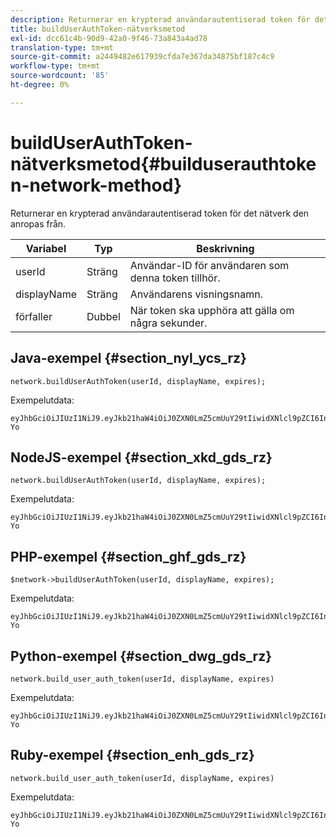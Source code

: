 ```yaml
---
description: Returnerar en krypterad användarautentiserad token för det nätverk den anropas från.
title: buildUserAuthToken-nätverksmetod
exl-id: dcc61c4b-90d9-42a0-9f46-73a843a4ad78
translation-type: tm+mt
source-git-commit: a2449482e617939cfda7e367da34875bf187c4c9
workflow-type: tm+mt
source-wordcount: '85'
ht-degree: 0%

---
```


# buildUserAuthToken-nätverksmetod{#builduserauthtoken-network-method}

Returnerar en krypterad användarautentiserad token för det nätverk den anropas från.

| Variabel | Typ | Beskrivning |
|--- |--- |--- |
| userId | Sträng | Användar-ID för användaren som denna token tillhör. |
| displayName | Sträng | Användarens visningsnamn. |
| förfaller | Dubbel | När token ska upphöra att gälla om några sekunder. |

## Java-exempel {#section_nyl_ycs_rz}

```
network.buildUserAuthToken(userId, displayName, expires); 
```

Exempelutdata:

```
eyJhbGciOiJIUzI1NiJ9.eyJkb21haW4iOiJ0ZXN0LmZ5cmUuY29tIiwidXNlcl9pZCI6InN5c3RlbSIsImRpc3BsYXlfbmFtZSI6InN5c3RlbSIsImV4cGlyZXMiOjEzOTY2NTUwODN9.33GuJF_ou2O6CCV22Y3PlLUgP2Igy9vAXfmLONkt-Yo 
```

## NodeJS-exempel {#section_xkd_gds_rz}

```
network.buildUserAuthToken(userId, displayName, expires); 
```

Exempelutdata:

```
eyJhbGciOiJIUzI1NiJ9.eyJkb21haW4iOiJ0ZXN0LmZ5cmUuY29tIiwidXNlcl9pZCI6InN5c3RlbSIsImRpc3BsYXlfbmFtZSI6InN5c3RlbSIsImV4cGlyZXMiOjEzOTY2NTUwODN9.33GuJF_ou2O6CCV22Y3PlLUgP2Igy9vAXfmLONkt-Yo 
```

## PHP-exempel {#section_ghf_gds_rz}

```
$network->buildUserAuthToken(userId, displayName, expires); 
```

Exempelutdata:

```
eyJhbGciOiJIUzI1NiJ9.eyJkb21haW4iOiJ0ZXN0LmZ5cmUuY29tIiwidXNlcl9pZCI6InN5c3RlbSIsImRpc3BsYXlfbmFtZSI6InN5c3RlbSIsImV4cGlyZXMiOjEzOTY2NTUwODN9.33GuJF_ou2O6CCV22Y3PlLUgP2Igy9vAXfmLONkt-Yo
```

## Python-exempel {#section_dwg_gds_rz}

```
network.build_user_auth_token(userId, displayName, expires) 
```

Exempelutdata:

```
eyJhbGciOiJIUzI1NiJ9.eyJkb21haW4iOiJ0ZXN0LmZ5cmUuY29tIiwidXNlcl9pZCI6InN5c3RlbSIsImRpc3BsYXlfbmFtZSI6InN5c3RlbSIsImV4cGlyZXMiOjEzOTY2NTUwODN9.33GuJF_ou2O6CCV22Y3PlLUgP2Igy9vAXfmLONkt-Yo
```

## Ruby-exempel {#section_enh_gds_rz}

```
network.build_user_auth_token(userId, displayName, expires) 
```

Exempelutdata:

```
eyJhbGciOiJIUzI1NiJ9.eyJkb21haW4iOiJ0ZXN0LmZ5cmUuY29tIiwidXNlcl9pZCI6InN5c3RlbSIsImRpc3BsYXlfbmFtZSI6InN5c3RlbSIsImV4cGlyZXMiOjEzOTY2NTUwODN9.33GuJF_ou2O6CCV22Y3PlLUgP2Igy9vAXfmLONkt-Yo
```
